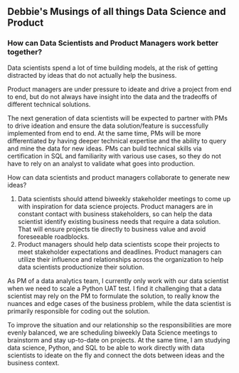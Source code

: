 ## Debbie's Musings of all things Data Science and Product

### How can Data Scientists and Product Managers work better together? 

Data scientists spend a lot of time building models, at the risk of getting distracted by ideas that do not actually help the business.

Product managers are under pressure to ideate and drive a project from end to end, but do not always have insight into the data and the tradeoffs of different technical solutions. 

The next generation of data scientists will be expected to partner with PMs to drive ideation and ensure the data solution/feature is successfully implemented from end to end.  At the same time, PMs will be more differentiated by having deeper technical expertise and the ability to query and mine the data for new ideas. PMs can build technical skills via certification in SQL and familiarity with various use cases, so they do not have to rely on an analyst to validate what goes into production. 

How can data scientists and product managers collaborate to generate new ideas?
1.	Data scientists should attend biweekly stakeholder meetings to come up with inspiration for data science projects. Product managers are in constant contact with business stakeholders, so can help the data scientist identify existing business needs that require a data solution. That will ensure projects tie directly to business value and avoid foreseeable roadblocks. 
2.	Product managers should help data scientists scope their projects to meet stakeholder expectations and deadlines. Product managers can utilize their influence and relationships across the organization to help data scientists productionize their solution.

As PM of a data analytics team, I currently only work with our data scientist when we need to scale a Python UAT test. I find it challenging that a data scientist may rely on the PM to formulate the solution, to really know the nuances and edge cases of the business problem, while the data scientist is primarily responsible for coding out the solution. 

To improve the situation and our relationship so the responsibilities are more evenly balanced, we are scheduling biweekly Data Science meetings to brainstorm and stay up-to-date on projects. At the same time, I am studying data science, Python, and SQL to be able to work directly with data scientists to ideate on the fly and connect the dots between ideas and the business context.
